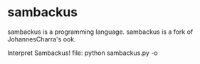 sambackus
=========

sambackus is a programming language. 
sambackus is a fork of JohannesCharra's ook.

Interpret Sambackus! file: python sambackus.py -o <FILENAME>

